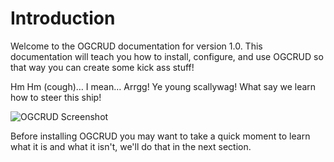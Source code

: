 # Introduction

Welcome to the OGCRUD documentation for version 1.0. This documentation will teach you how to install, configure, and use OGCRUD so that way you can create some kick ass stuff!

Hm Hm \(cough\)… I mean… Arrgg! Ye young scallywag! What say we learn how to steer this ship!

![OGCRUD Screenshot](https://via.placeholder.com/800x400/6366f1/ffffff?text=OGCRUD+Admin+Panel)

Before installing OGCRUD you may want to take a quick moment to learn what it is and what it isn't, we'll do that in the next section.

